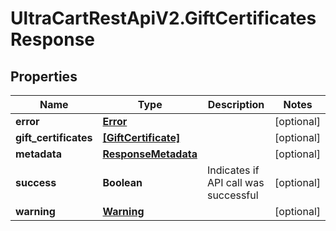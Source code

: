 # UltraCartRestApiV2.GiftCertificatesResponse

## Properties
Name | Type | Description | Notes
------------ | ------------- | ------------- | -------------
**error** | [**Error**](Error.md) |  | [optional] 
**gift_certificates** | [**[GiftCertificate]**](GiftCertificate.md) |  | [optional] 
**metadata** | [**ResponseMetadata**](ResponseMetadata.md) |  | [optional] 
**success** | **Boolean** | Indicates if API call was successful | [optional] 
**warning** | [**Warning**](Warning.md) |  | [optional] 



